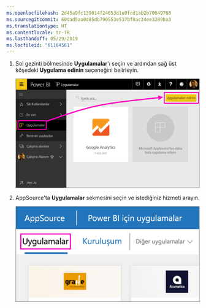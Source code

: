 ```yaml
---
ms.openlocfilehash: 2d45a9fc139014f24653d1e0fcd1ab2b70649766
ms.sourcegitcommit: 60dad5aa0d85db790553e537bf8ac34ee3289ba3
ms.translationtype: HT
ms.contentlocale: tr-TR
ms.lasthandoff: 05/29/2019
ms.locfileid: "61164561"
---
```

1. Sol gezinti bölmesinde **Uygulamalar**'ı seçin ve ardından sağ üst köşedeki **Uygulama edinin** seçeneğini belirleyin.
   
     ![Uygulama edinin simgesi](./media/powerbi-service-apps-get-more-apps/power-bi-service-apps-get-apps-1-app-line.png)
2. AppSource'ta **Uygulamalar** sekmesini seçin ve istediğiniz hizmeti arayın.
   
    ![AppSource'taki Uygulamalar sekmesi](./media/powerbi-service-apps-get-more-apps/power-bi-appsource-apps.png)

